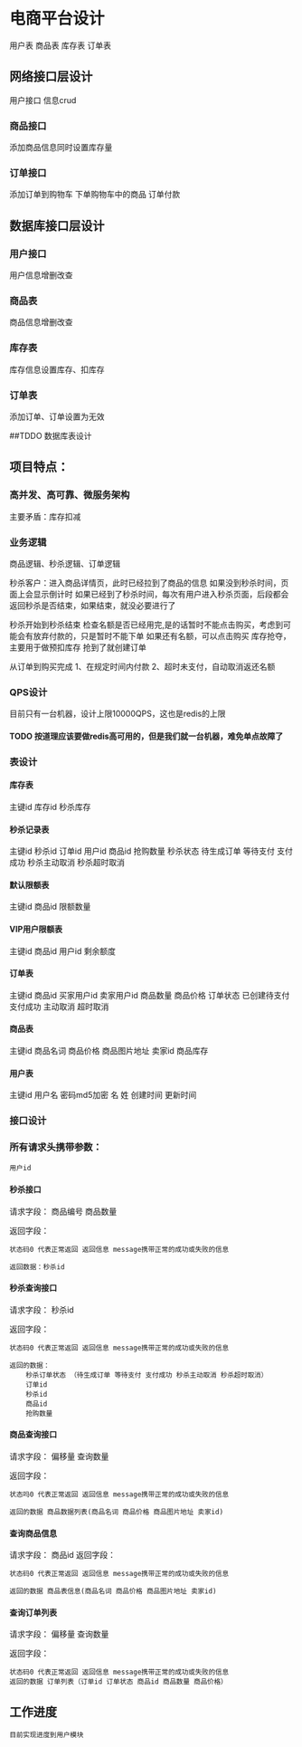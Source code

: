 # 电商平台设计
用户表 商品表 库存表 订单表

## 网络接口层设计
用户接口
信息crud

### 商品接口
添加商品信息同时设置库存量

### 订单接口
添加订单到购物车
下单购物车中的商品
订单付款

## 数据库接口层设计
### 用户接口
用户信息增删改查

### 商品表
商品信息增删改查

### 库存表
库存信息设置库存、扣库存

### 订单表
添加订单、订单设置为无效

##TDDO 数据库表设计


## 项目特点：
### 高并发、高可靠、微服务架构
主要矛盾：库存扣减

### 业务逻辑
商品逻辑、秒杀逻辑、订单逻辑

秒杀客户：进入商品详情页，此时已经拉到了商品的信息
如果没到秒杀时间，页面上会显示倒计时
如果已经到了秒杀时间，每次有用户进入秒杀页面，后段都会返回秒杀是否结束，如果结束，就没必要进行了

秒杀开始到秒杀结束
检查名额是否已经用完,是的话暂时不能点击购买，考虑到可能会有放弃付款的，只是暂时不能下单
如果还有名额，可以点击购买
库存抢夺，主要用于做预扣库存
抢到了就创建订单

从订单到购买完成
1、在规定时间内付款
2、超时未支付，自动取消返还名额


### QPS设计
目前只有一台机器，设计上限10000QPS，这也是redis的上限

#### TODO 按道理应该要做redis高可用的，但是我们就一台机器，难免单点故障了

### 表设计
#### 库存表
主键id
库存id
秒杀库存

#### 秒杀记录表
主键id
秒杀id
订单id
用户id
商品id
抢购数量
秒杀状态 待生成订单 等待支付 支付成功 秒杀主动取消 秒杀超时取消

#### 默认限额表

主键id
商品id
限额数量

#### VIP用户限额表

主键id
商品id
用户id
剩余额度

#### 订单表

主键id
商品id
买家用户id
卖家用户id
商品数量
商品价格
订单状态 已创建待支付 支付成功 主动取消 超时取消


#### 商品表
主键id
商品名词
商品价格
商品图片地址
卖家id
商品库存


#### 用户表
主键id
用户名
密码md5加密
名
姓
创建时间
更新时间

### 接口设计
### 所有请求头携带参数：
    用户id

#### 秒杀接口
请求字段： 商品编号 商品数量

返回字段：

    状态码0 代表正常返回 返回信息 message携带正常的成功或失败的信息
    
    返回数据：秒杀id

#### 秒杀查询接口
请求字段： 秒杀id

返回字段： 

    状态码0 代表正常返回 返回信息 message携带正常的成功或失败的信息
    
    返回的数据： 
        秒杀订单状态 （待生成订单 等待支付 支付成功 秒杀主动取消 秒杀超时取消）
        订单id
        秒杀id
        商品id
        抢购数量

#### 商品查询接口
请求字段： 偏移量 查询数量

返回字段：
    
    状态吗0 代表正常返回 返回信息 message携带正常的成功或失败的信息
    
    返回的数据 商品数据列表(商品名词 商品价格 商品图片地址 卖家id)

#### 查询商品信息
请求字段： 商品id
返回字段：

    状态码0 代表正常返回 返回信息 message携带正常的成功或失败的信息

    返回的数据 商品表信息(商品名词 商品价格 商品图片地址 卖家id)

#### 查询订单列表
请求字段： 偏移量 查询数量

返回字段：

    状态码0 代表正常返回 返回信息 message携带正常的成功或失败的信息
    返回的数据 订单列表（订单id 订单状态 商品id 商品数量 商品价格）


## 工作进度
    目前实现进度到用户模块